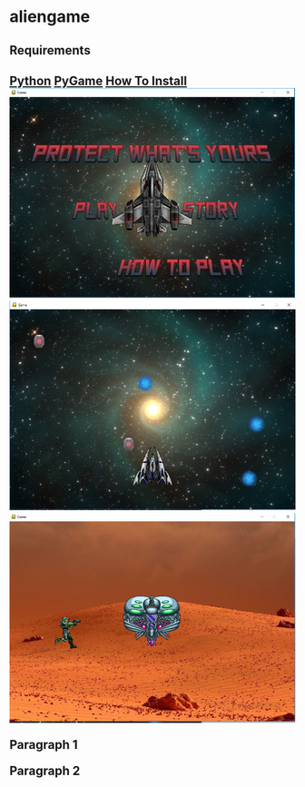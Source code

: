 # aliengame

<h2>Requirements<h2>
<a href = "https://www.python.org/downloads/">Python</a>
<a href = "https://www.lfd.uci.edu/~gohlke/pythonlibs/#pygame">PyGame</a>
<a href = "https://www.youtube.com/watch?v=_GikMdhAhv0">How To Install</a>

<img  src = "Screenshot.png">
<img src = "Screenshot2.png">
<img src = "Screenshot 3.png">

<p>
  Paragraph 1  
</p>
<p>
  Paragraph 2 
<p>
